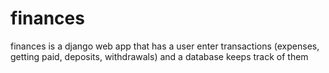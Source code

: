 # finances
finances is a django web app that has a user enter transactions (expenses, getting paid, deposits, withdrawals) and a database keeps track of them
